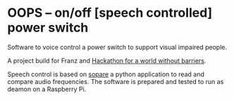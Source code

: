 
# OOPS – on/off [speech controlled] power switch

Software to voice control a power switch to support visual impaired people.

A project build for Franz and [Hackathon for a world without barriers](http://gamelabgraz.com/hackathons-and-jams/hackathon-for-a-world-without-barriers/).

Speech control is based on [sopare](https://github.com/bishoph/sopare/) a
python application to read and compare audio frequencies. The software is
prepared and tested to run as deamon on a Raspberry Pi.
